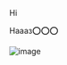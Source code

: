 Hi


Наааз⭕️⭕️⭕️

![image](https://user-images.githubusercontent.com/78643530/111818474-678df680-8909-11eb-850b-e80b119f68b2.png)
